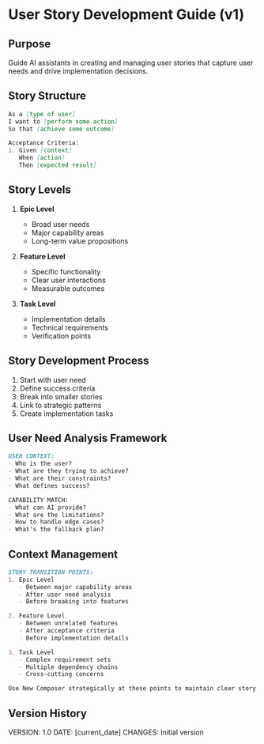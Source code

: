 # User Story Development Guide (v1)

## Purpose
Guide AI assistants in creating and managing user stories that capture user needs and drive implementation decisions.

## Story Structure
```markdown
As a [type of user]
I want to [perform some action]
So that [achieve some outcome]

Acceptance Criteria:
1. Given [context]
   When [action]
   Then [expected result]
```

## Story Levels
1. **Epic Level**
   - Broad user needs
   - Major capability areas
   - Long-term value propositions

2. **Feature Level**
   - Specific functionality
   - Clear user interactions
   - Measurable outcomes

3. **Task Level**
   - Implementation details
   - Technical requirements
   - Verification points

## Story Development Process
1. Start with user need
2. Define success criteria
3. Break into smaller stories
4. Link to strategic patterns
5. Create implementation tasks

## User Need Analysis Framework
```markdown
USER CONTEXT:
- Who is the user?
- What are they trying to achieve?
- What are their constraints?
- What defines success?

CAPABILITY MATCH:
- What can AI provide?
- What are the limitations?
- How to handle edge cases?
- What's the fallback plan?
```

## Context Management
```markdown
STORY TRANSITION POINTS:
1. Epic Level
   - Between major capability areas
   - After user need analysis
   - Before breaking into features

2. Feature Level
   - Between unrelated features
   - After acceptance criteria
   - Before implementation details

3. Task Level
   - Complex requirement sets
   - Multiple dependency chains
   - Cross-cutting concerns

Use New Composer strategically at these points to maintain clear story context.
```

## Version History
VERSION: 1.0
DATE: [current_date]
CHANGES: Initial version 